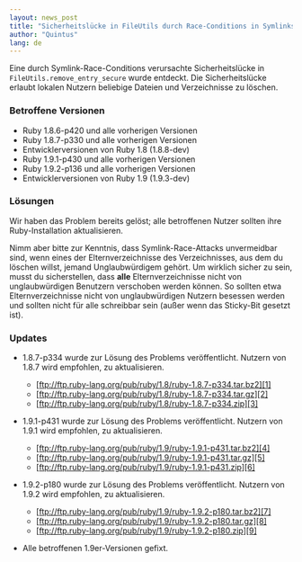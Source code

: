 ```yaml
---
layout: news_post
title: "Sicherheitslücke in FileUtils durch Race-Conditions in Symlinks"
author: "Quintus"
lang: de
---
```


Eine durch Symlink-Race-Conditions verursachte Sicherheitslücke in
`FileUtils.remove_entry_secure` wurde entdeckt. Die Sicherheitslücke
erlaubt lokalen Nutzern beliebige Dateien und Verzeichnisse zu löschen.

### Betroffene Versionen

* Ruby 1.8.6-p420 und alle vorherigen Versionen
* Ruby 1.8.7-p330 und alle vorherigen Versionen
* Entwicklerversionen von Ruby 1.8 (1.8.8-dev)
* Ruby 1.9.1-p430 und alle vorherigen Versionen
* Ruby 1.9.2-p136 und alle vorherigen Versionen
* Entwicklerversionen von Ruby 1.9 (1.9.3-dev)

### Lösungen

Wir haben das Problem bereits gelöst; alle betroffenen Nutzer sollten
ihre Ruby-Installation aktualisieren.

Nimm aber bitte zur Kenntnis, dass Symlink-Race-Attacks unvermeidbar
sind, wenn eines der Elternverzeichnisse des Verzeichnisses, aus dem du
löschen willst, jemand Unglaubwürdigem gehört. Um wirklich sicher zu
sein, musst du sicherstellen, dass **alle** Elternverzeichnisse nicht
von unglaubwürdigen Benutzern verschoben werden können. So sollten etwa
Elternverzeichnisse nicht von unglaubwürdigen Nutzern besessen werden
und sollten nicht für alle schreibbar sein (außer wenn das Sticky-Bit
gesetzt ist).

### Updates

* 1\.8.7-p334 wurde zur Lösung des Problems veröffentlicht. Nutzern von
  1.8.7 wird empfohlen, zu aktualisieren.
  * [ftp://ftp.ruby-lang.org/pub/ruby/1.8/ruby-1.8.7-p334.tar.bz2][1]
  * [ftp://ftp.ruby-lang.org/pub/ruby/1.8/ruby-1.8.7-p334.tar.gz][2]
  * [ftp://ftp.ruby-lang.org/pub/ruby/1.8/ruby-1.8.7-p334.zip][3]

* 1\.9.1-p431 wurde zur Lösung des Problems veröffentlicht. Nutzern von
  1.9.1 wird empfohlen, zu aktualisieren.
  * [ftp://ftp.ruby-lang.org/pub/ruby/1.9/ruby-1.9.1-p431.tar.bz2][4]
  * [ftp://ftp.ruby-lang.org/pub/ruby/1.9/ruby-1.9.1-p431.tar.gz][5]
  * [ftp://ftp.ruby-lang.org/pub/ruby/1.9/ruby-1.9.1-p431.zip][6]

* 1\.9.2-p180 wurde zur Lösung des Problems veröffentlicht. Nutzern von
  1.9.2 wird empfohlen, zu aktualisieren.
  * [ftp://ftp.ruby-lang.org/pub/ruby/1.9/ruby-1.9.2-p180.tar.bz2][7]
  * [ftp://ftp.ruby-lang.org/pub/ruby/1.9/ruby-1.9.2-p180.tar.gz][8]
  * [ftp://ftp.ruby-lang.org/pub/ruby/1.9/ruby-1.9.2-p180.zip][9]

* Alle betroffenen 1.9er-Versionen gefixt.



[1]: ftp://ftp.ruby-lang.org/pub/ruby/1.8/ruby-1.8.7-p334.tar.bz2 
[2]: ftp://ftp.ruby-lang.org/pub/ruby/1.8/ruby-1.8.7-p334.tar.gz 
[3]: ftp://ftp.ruby-lang.org/pub/ruby/1.8/ruby-1.8.7-p334.zip 
[4]: ftp://ftp.ruby-lang.org/pub/ruby/1.9/ruby-1.9.1-p431.tar.bz2 
[5]: ftp://ftp.ruby-lang.org/pub/ruby/1.9/ruby-1.9.1-p431.tar.gz 
[6]: ftp://ftp.ruby-lang.org/pub/ruby/1.9/ruby-1.9.1-p431.zip 
[7]: ftp://ftp.ruby-lang.org/pub/ruby/1.9/ruby-1.9.2-p180.tar.bz2 
[8]: ftp://ftp.ruby-lang.org/pub/ruby/1.9/ruby-1.9.2-p180.tar.gz 
[9]: ftp://ftp.ruby-lang.org/pub/ruby/1.9/ruby-1.9.2-p180.zip 
